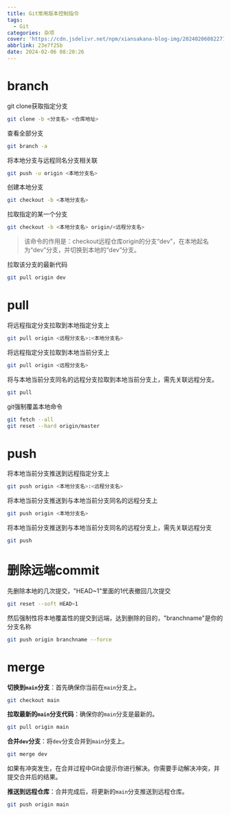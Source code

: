 ```yaml
---
title: Git常用版本控制指令
tags:
  - Git
categories: 杂项
cover: 'https://cdn.jsdelivr.net/npm/xiansakana-blog-img/202402060822719.jpg'
abbrlink: 23e7f25b
date: 2024-02-06 08:20:26
---
```


# branch

git clone获取指定分支

```bash
git clone -b <分支名> <仓库地址>
```

查看全部分支

```bash
git branch -a
```

将本地分支与远程同名分支相关联

```bash
git push -u origin <本地分支名>
```

创建本地分支

```bash
git checkout -b <本地分支名>
```

拉取指定的某一个分支

```bash
git checkout -b <本地分支名> origin/<远程分支名>
```

> 该命令的作用是：checkout远程仓库origin的分支“dev”，在本地起名为“dev”分支，并切换到本地的“dev”分支。

拉取该分支的最新代码

```bash
git pull origin dev
```

# pull

将远程指定分支拉取到本地指定分支上

```bash
git pull origin <远程分支名>:<本地分支名>
```

将远程指定分支拉取到本地当前分支上

```bash
git pull origin <远程分支名>
```

将与本地当前分支同名的远程分支拉取到本地当前分支上，需先关联远程分支。

```bash
git pull
```

git强制覆盖本地命令

```bash
git fetch --all
git reset --hard origin/master
```


# push

将本地当前分支推送到远程指定分支上

```bash
git push origin <本地分支名>:<远程分支名>
```

将本地当前分支推送到与本地当前分支同名的远程分支上

```bash
git push origin <本地分支名>
```

将本地当前分支推送到与本地当前分支同名的远程分支上，需先关联远程分支

```bash
git push
```


# 删除远端commit

先删除本地的几次提交，"HEAD~1"里面的1代表撤回几次提交

```bash
git reset --soft HEAD~1
```

然后强制性将本地覆盖性的提交到远端，达到删除的目的，"branchname"是你的分支名称

```bash
git push origin branchname --force
```


# merge

**切换到`main`分支**：首先确保你当前在`main`分支上。

```bash
git checkout main
```

**拉取最新的`main`分支代码**：确保你的`main`分支是最新的。

```bash
git pull origin main
```

**合并`dev`分支**：将`dev`分支合并到`main`分支上。

```bash
git merge dev
```

如果有冲突发生，在合并过程中Git会提示你进行解决。你需要手动解决冲突，并提交合并后的结果。

**推送到远程仓库**：合并完成后，将更新的`main`分支推送到远程仓库。

```bash
git push origin main
```
